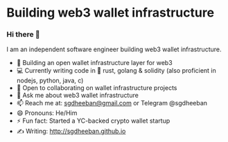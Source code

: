 # Building web3 wallet infrastructure

### Hi there 👋

I am an independent software engineer building web3 wallet infrastructure.

- 🔭 Building an open wallet infrastructure layer for web3
- 💻 Currently writing code in 🦀 rust, golang & solidity (also proficient in nodejs, python, java, c) 
- 👯 Open to collaborating on wallet infrastructure projects  
- 💬 Ask me about web3 wallet infrastructure  
- 📫 Reach me at: sgdheeban@gmail.com or Telegram @sgdheeban
- 😄 Pronouns: He/Him  
- ⚡ Fun fact: Started a YC-backed crypto wallet startup
- ✍️ Writing: http://sgdheeban.github.io

<!--
**sgdheeban/sgdheeban** is a ✨ _special_ ✨ repository because its `README.md` (this file) appears on your GitHub profile.

Here are some ideas to get you started:

- 🔭 I’m currently working on ...
- 🌱 I’m currently learning ...
- 👯 I’m looking to collaborate on ...
- 🤔 I’m looking for help with ...
- 💬 Ask me about ...
- 📫 How to reach me: ...
- 😄 Pronouns: ...
- ⚡ Fun fact: ...
-->

